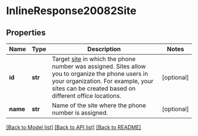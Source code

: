 # InlineResponse20082Site

## Properties
Name | Type | Description | Notes
------------ | ------------- | ------------- | -------------
**id** | **str** | Target [site](https://support.zoom.us/hc/en-us/articles/360020809672-Managing-Multiple-Sites) in which the phone number was assigned. Sites allow you to organize the phone users in your organization. For example, your sites can be created based on different office locations. | [optional] 
**name** | **str** | Name of the site where the phone number is assigned. | [optional] 

[[Back to Model list]](../README.md#documentation-for-models) [[Back to API list]](../README.md#documentation-for-api-endpoints) [[Back to README]](../README.md)

